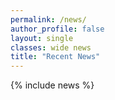 ```yaml
---
permalink: /news/
author_profile: false
layout: single
classes: wide news
title: "Recent News"
---
```


{% include news %}
